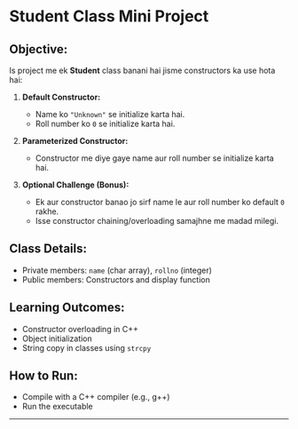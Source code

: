# Student Class Mini Project

## Objective:
Is project me ek **Student** class banani hai jisme constructors ka use hota hai:

1. **Default Constructor:**  
   - Name ko `"Unknown"` se initialize karta hai.  
   - Roll number ko `0` se initialize karta hai.

2. **Parameterized Constructor:**  
   - Constructor me diye gaye name aur roll number se initialize karta hai.

3. **Optional Challenge (Bonus):**  
   - Ek aur constructor banao jo sirf name le aur roll number ko default `0` rakhe.  
   - Isse constructor chaining/overloading samajhne me madad milegi.

## Class Details:
- Private members: `name` (char array), `rollno` (integer)  
- Public members: Constructors and display function

## Learning Outcomes:
- Constructor overloading in C++  
- Object initialization  
- String copy in classes using `strcpy`

## How to Run:
- Compile with a C++ compiler (e.g., g++)  
- Run the executable

---

